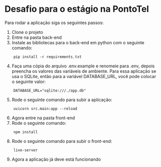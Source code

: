 # Desafio para o estágio na PontoTel

Para rodar a aplicação siga os seguintes passos:

1. Clone o projeto
2. Entre na pasta back-end
3. Instale as bibliotecas para o back-end em python com o seguinte comando:
```
    pip install -r requirements.txt
```
4. Faça uma cópia do arquivo .env.example e renomeie para .env, depois preencha os valores das variáveis de ambiente. Para essa aplicação se usa o SQLite, então para a variável DATABASE_URL, você pode colocar o seguinte valor:
```
    DATABASE_URL="sqlite:///./app.db"
```
5. Rode o seguinte comando para subir a aplicação:
```
    uvicorn src.main:app --reload
```
6. Agora entre na pasta front-end
7. Rode o seguinte comando:
```
    npm install
``` 
8. Rode o seguinte comando para subir o front-end:
```
    live-server
```
9. Agora a aplicação já deve está funcionando